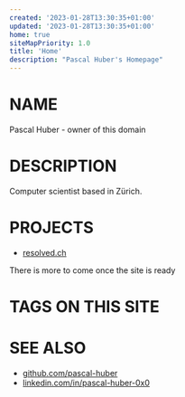 ```yaml
---
created: '2023-01-28T13:30:35+01:00'
updated: '2023-01-28T13:30:35+01:00'
home: true
siteMapPriority: 1.0
title: 'Home'
description: "Pascal Huber's Homepage"
---
```


# NAME

Pascal Huber - owner of this domain

# DESCRIPTION

Computer scientist based in Zürich.

# PROJECTS

 - [resolved.ch](./projects/resolved.html)

There is more to come once the site is ready

# TAGS ON THIS SITE

<!--##tag_list_all##-->

# SEE ALSO

 - [github.com/pascal-huber](https://github.com/pascal-huber)
 - [linkedin.com/in/pascal-huber-0x0](https://linkedin.com/in/pascal-huber-0x0)